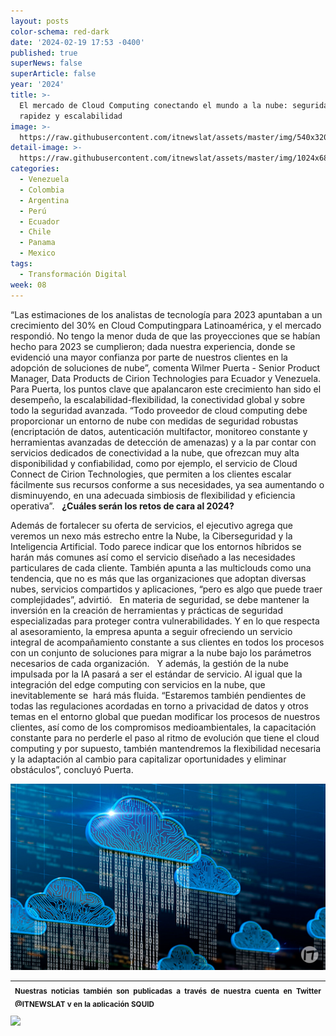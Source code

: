 ```yaml
---
layout: posts
color-schema: red-dark
date: '2024-02-19 17:53 -0400'
published: true
superNews: false
superArticle: false
year: '2024'
title: >-
  El mercado de Cloud Computing conectando el mundo a la nube: seguridad,
  rapidez y escalabilidad
image: >-
  https://raw.githubusercontent.com/itnewslat/assets/master/img/540x320/Cloud-p.jpg
detail-image: >-
  https://raw.githubusercontent.com/itnewslat/assets/master/img/1024x680/Cloud-g.jpg
categories:
  - Venezuela
  - Colombia
  - Argentina
  - Perú
  - Ecuador
  - Chile
  - Panama
  - Mexico
tags:
  - Transformación Digital
week: 08
---
```

“Las estimaciones de los analistas de tecnología para 2023 apuntaban a un crecimiento del 30% en Cloud Computingpara Latinoamérica, y el mercado respondió. No tengo la menor duda de que las proyecciones que se habían hecho para 2023 se cumplieron; dada nuestra experiencia, donde se evidenció una mayor confianza por parte de nuestros clientes en la adopción de soluciones de nube”, comenta Wilmer Puerta - Senior Product Manager, Data Products de Cirion Technologies para Ecuador y Venezuela.
 
Para Puerta, los puntos clave que apalancaron este crecimiento han sido el desempeño, la escalabilidad-flexibilidad, la conectividad global y sobre todo la seguridad avanzada. “Todo proveedor de cloud computing debe proporcionar un entorno de nube con medidas de seguridad robustas (encriptación de datos, autenticación multifactor, monitoreo constante y herramientas avanzadas de detección de amenazas) y a la par contar con servicios dedicados de conectividad a la nube, que ofrezcan muy alta disponibilidad y confiabilidad, como por ejemplo, el servicio de Cloud Connect de Cirion Technologies, que permiten a los clientes escalar fácilmente sus recursos conforme a sus necesidades, ya sea aumentando o disminuyendo, en una adecuada simbiosis de flexibilidad y eficiencia operativa”.
 
**¿Cuáles serán los retos de cara al 2024?**

Además de fortalecer su oferta de servicios, el ejecutivo agrega que veremos un nexo más estrecho entre la Nube, la Ciberseguridad y la Inteligencia Artificial. Todo parece indicar que los entornos híbridos se harán más comunes así como el servicio diseñado a las necesidades particulares de cada cliente. También apunta a las multiclouds como una tendencia, que no es más que las organizaciones que adoptan diversas nubes, servicios compartidos y aplicaciones, “pero es algo que puede traer complejidades”, advirtió.
 
En materia de seguridad, se debe mantener la inversión en la creación de herramientas y prácticas de seguridad especializadas para proteger contra vulnerabilidades. Y en lo que respecta al asesoramiento, la empresa apunta a seguir ofreciendo un servicio integral de acompañamiento constante a sus clientes en todos los procesos con un conjunto de soluciones para migrar a la nube bajo los parámetros necesarios de cada organización.
 
Y además, la gestión de la nube impulsada por la IA pasará a ser el estándar de servicio. Al igual que la integración del edge computing con servicios en la nube, que inevitablemente se  hará más fluida. “Estaremos también pendientes de todas las regulaciones acordadas en torno a privacidad de datos y otros temas en el entorno global que puedan modificar los procesos de nuestros clientes, así como de los compromisos medioambientales, la capacitación constante para no perderle el paso al ritmo de evolución que tiene el cloud computing y por supuesto, también mantendremos la flexibilidad necesaria y la adaptación al cambio para capitalizar oportunidades y eliminar obstáculos”, concluyó Puerta. 

![](https://raw.githubusercontent.com/itnewslat/assets/master/img/540x320/Cloud-p.jpg)

<table style="height: 42px;" width="569">
<tbody>
<tr>
<td style="text-align: justify;"><sub><strong>Nuestras noticias también son publicadas a través de nuestra cuenta en Twitter <a href="https://twitter.com/itnewslat?lang=es">@ITNEWSLAT</a> y en la aplicación <a href="https://squidapp.co/en/">SQUID</a></strong></sub></td>
</tr>
</tbody>
</table>

<img src="https://tracker.metricool.com/c3po.jpg?hash=56f88a41e39ab42c063cc51676587a04"/>